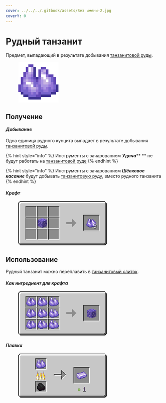 ```yaml
---
cover: ../../../.gitbook/assets/Без имени-2.jpg
coverY: 0
---
```


# Рудный танзанит

Предмет, выпадающий в результате добывания [танзанитовой руды](../../rudy/tanzanitovaya-ruda.md).

<figure><img src="../../../.gitbook/assets/raw_purple_ore (1).png" alt=""><figcaption></figcaption></figure>

## Получение

#### _Добывание_

Одна единица рудного кунцита выпадает в результате добывания [танзанитовой руды](../../rudy/tanzanitovaya-ruda.md).

{% hint style="info" %}
Инструменты с зачарованием _**Удача**_** ** не будут работать на [танзанитовой руде](../../rudy/tanzanitovaya-ruda.md)
{% endhint %}

{% hint style="info" %}
Инструменты с зачарованием _**Шёлковое касание**_ будут добывать [танзанитовую руду](../../rudy/tanzanitovaya-ruda.md), вместо рудного танзанита
{% endhint %}

#### _Крафт_



<figure><img src="../../../.gitbook/assets/raw_purple_ore_result-multi.png" alt=""><figcaption></figcaption></figure>

## Использование

Рудный танзанит можно переплавить в [танзанитовый слиток](tanzanitovyi-slitok.md).

#### _Как ингредиент для крафта_

<figure><img src="../../../.gitbook/assets/raw_purple_ore_block_result-x1.png" alt=""><figcaption></figcaption></figure>

#### _Плавка_

<figure><img src="../../../.gitbook/assets/raw_purple_ore_ing.png" alt=""><figcaption></figcaption></figure>
